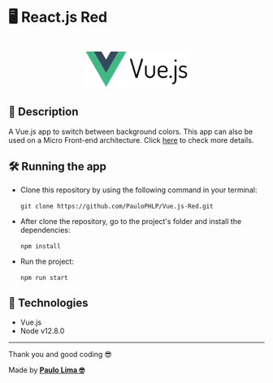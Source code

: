 # 🖥️ React.js Red

<h1 align="center">
  <img src=".github/logo.png" width="200px" />
</h1>

## 🔎️ Description

A Vue.js app to switch between background colors. This app can also be used on a Micro Front-end architecture. Click <a href="https://github.com/PauloPHLP/React.js-Host" target="__blank">here</a> to check more details.

## 🛠️ Running the app

- Clone this repository by using the following command in your terminal:

  `git clone https://github.com/PauloPHLP/Vue.js-Red.git`

- After clone the repository, go to the project's folder and install the dependencies:

  `npm install`

- Run the project:

  `npm run start`

## 🚀️ Technologies

- Vue.js
- Node v12.8.0

---

Thank you and good coding 😎️

Made by **<a href="https://paulophlp.github.io/portfolio/" target="__blank">Paulo Lima 🤓️</a>**
